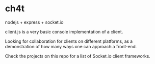 # ch4t
nodejs + express + socket.io 

client.js is a very basic console implementation of a client. 


Looking for collaboration for clients on different platforms, as a demonstration of how many ways one can approach a front-end. 

Check the projects on this repo for a list of Socket.io client frameworks. 
